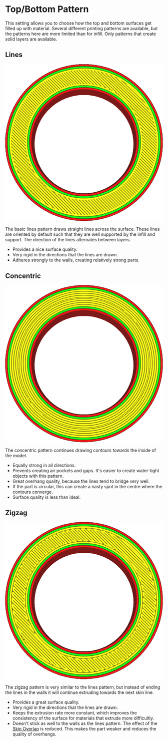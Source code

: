 Top/Bottom Pattern
====
This setting allows you to choose how the top and bottom surfaces get filled up with material. Several different printing patterns are available, but the patterns here are more limited than for infill. Only patterns that create solid layers are available.

Lines
---
<!--screenshot {
"image_path": "top_bottom_pattern_lines.png",
"models": [{"script": "ring_5mm.scad"}],
"camera_position": [0, 0, 100],
"settings": {"top_bottom_pattern": "lines"},
"colours": 64
}-->
![Lines](../images/top_bottom_pattern_lines.png)

The basic lines pattern draws straight lines across the surface. These lines are oriented by default such that they are well supported by the infill and support. The direction of the lines alternates between layers.
* Provides a nice surface quality.
* Very rigid in the directions that the lines are drawn.
* Adheres strongly to the walls, creating relatively strong parts.

Concentric
----
<!--screenshot {
"image_path": "top_bottom_pattern_concentric.png",
"models": [{"script": "ring_5mm.scad"}],
"camera_position": [0, 0, 100],
"settings": {"top_bottom_pattern": "concentric"},
"colours": 64
}-->
![Concentric](../images/top_bottom_pattern_concentric.png)

The concentric pattern continues drawing contours towards the inside of the model.
* Equally strong in all directions.
* Prevents creating air pockets and gaps. It's easier to create water-tight objects with this pattern.
* Great overhang quality, because the lines tend to bridge very well.
* If the part is circular, this can create a nasty spot in the centre where the contours converge.
* Surface quality is less than ideal.

Zigzag
---
<!--screenshot {
"image_path": "top_bottom_pattern_zigzag.png",
"models": [{"script": "ring_5mm.scad"}],
"camera_position": [0, 0, 100],
"settings": {"top_bottom_pattern": "zigzag"},
"colours": 64
}-->
![Zigzag](../images/top_bottom_pattern_zigzag.png)

The zigzag pattern is very similar to the lines pattern, but instead of ending the lines in the walls it will continue extruding towards the next skin line.
* Provides a great surface quality.
* Very rigid in the directions that the lines are drawn.
* Keeps the extrusion rate more constant, which improves the consistency of the surface for materials that extrude more difficultly.
* Doesn't stick as well to the walls as the lines pattern. The effect of the [Skin Overlap](skin_overlap.md) is reduced. This makes the part weaker and reduces the quality of overhangs.